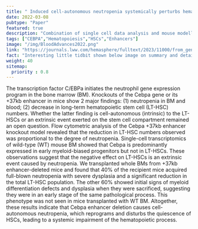 ```yaml
---
title: " Induced cell-autonomous neutropenia systemically perturbs hematopoiesis in Cebpa enhancer-null mice "
date: 2022-03-08
pubtype: "Paper"
featured: true
description: "Combination of single cell data analysis and mouse modelling reveals that loss of a CEBPA enhancer causes cell-autonomous neutropenia, which leads to subsequent loss of LT-HSCs"
tags: ["CEBPA","Hematopoiesis","HSCs","Enhancers"]
image: "/img/BloodAdvances2022.png"
link: "https://journals.lww.com/hemasphere/fulltext/2023/11000/from_genotype_to_phenotype__how_enhancers_control.16.aspx"
fact: "Interesting little tidbit shown below image on summary and detail page"
weight: 40
sitemap:
  priority : 0.8
---
```


The transcription factor C/EBPa initiates the neutrophil gene expression program in the bone marrow (BM). Knockouts of the Cebpa gene or its +37kb enhancer in mice show 2 major findings: (1) neutropenia in BM and blood; (2) decrease in long-term hematopoietic stem cell (LT-HSC) numbers. Whether the latter finding is cell-autonomous (intrinsic) to the LT-HSCs or an extrinsic event exerted on the stem cell compartment remained an open question. Flow cytometric analysis of the Cebpa +37kb enhancer knockout model revealed that the reduction in LT-HSC numbers observed was proportional to the degree of neutropenia. Single-cell transcriptomics of wild-type (WT) mouse BM showed that Cebpa is predominantly expressed in early myeloid-biased progenitors but not in LT-HSCs. These observations suggest that the negative effect on LT-HSCs is an extrinsic event caused by neutropenia. We transplanted whole BMs from +37kb enhancer-deleted mice and found that 40% of the recipient mice acquired full-blown neutropenia with severe dysplasia and a significant reduction in the total LT-HSC population. The other 60% showed initial signs of myeloid differentiation defects and dysplasia when they were sacrificed, suggesting they were in an early stage of the same pathological process. This phenotype was not seen in mice transplanted with WT BM. Altogether, these results indicate that Cebpa enhancer deletion causes cell-autonomous neutropenia, which reprograms and disturbs the quiescence of HSCs, leading to a systemic impairment of the hematopoietic process.


